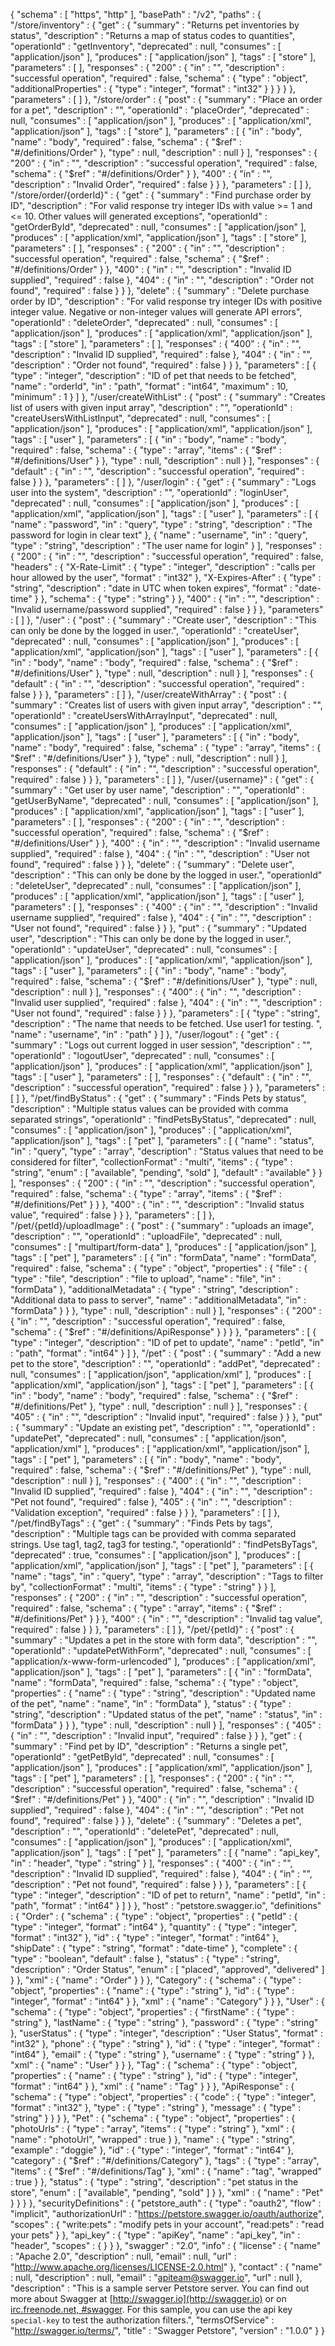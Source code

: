 {
  "schema" : [ "https", "http" ],
  "basePath" : "/v2",
  "paths" : {
    "/store/inventory" : {
      "get" : {
        "summary" : "Returns pet inventories by status",
        "description" : "Returns a map of status codes to quantities",
        "operationId" : "getInventory",
        "deprecated" : null,
        "consumes" : [ "application/json" ],
        "produces" : [ "application/json" ],
        "tags" : [ "store" ],
        "parameters" : [ ],
        "responses" : {
          "200" : {
            "in" : "",
            "description" : "successful operation",
            "required" : false,
            "schema" : {
              "type" : "object",
              "additionalProperties" : {
                "type" : "integer",
                "format" : "int32"
              }
            }
          }
        }
      },
      "parameters" : [ ]
    },
    "/store/order" : {
      "post" : {
        "summary" : "Place an order for a pet",
        "description" : "",
        "operationId" : "placeOrder",
        "deprecated" : null,
        "consumes" : [ "application/json" ],
        "produces" : [ "application/xml", "application/json" ],
        "tags" : [ "store" ],
        "parameters" : [ {
          "in" : "body",
          "name" : "body",
          "required" : false,
          "schema" : {
            "$ref" : "#/definitions/Order"
          },
          "type" : null,
          "description" : null
        } ],
        "responses" : {
          "200" : {
            "in" : "",
            "description" : "successful operation",
            "required" : false,
            "schema" : {
              "$ref" : "#/definitions/Order"
            }
          },
          "400" : {
            "in" : "",
            "description" : "Invalid Order",
            "required" : false
          }
        }
      },
      "parameters" : [ ]
    },
    "/store/order/{orderId}" : {
      "get" : {
        "summary" : "Find purchase order by ID",
        "description" : "For valid response try integer IDs with value >= 1 and <= 10. Other values will generated exceptions",
        "operationId" : "getOrderById",
        "deprecated" : null,
        "consumes" : [ "application/json" ],
        "produces" : [ "application/xml", "application/json" ],
        "tags" : [ "store" ],
        "parameters" : [ ],
        "responses" : {
          "200" : {
            "in" : "",
            "description" : "successful operation",
            "required" : false,
            "schema" : {
              "$ref" : "#/definitions/Order"
            }
          },
          "400" : {
            "in" : "",
            "description" : "Invalid ID supplied",
            "required" : false
          },
          "404" : {
            "in" : "",
            "description" : "Order not found",
            "required" : false
          }
        }
      },
      "delete" : {
        "summary" : "Delete purchase order by ID",
        "description" : "For valid response try integer IDs with positive integer value. Negative or non-integer values will generate API errors",
        "operationId" : "deleteOrder",
        "deprecated" : null,
        "consumes" : [ "application/json" ],
        "produces" : [ "application/xml", "application/json" ],
        "tags" : [ "store" ],
        "parameters" : [ ],
        "responses" : {
          "400" : {
            "in" : "",
            "description" : "Invalid ID supplied",
            "required" : false
          },
          "404" : {
            "in" : "",
            "description" : "Order not found",
            "required" : false
          }
        }
      },
      "parameters" : [ {
        "type" : "integer",
        "description" : "ID of pet that needs to be fetched",
        "name" : "orderId",
        "in" : "path",
        "format" : "int64",
        "maximum" : 10,
        "minimum" : 1
      } ]
    },
    "/user/createWithList" : {
      "post" : {
        "summary" : "Creates list of users with given input array",
        "description" : "",
        "operationId" : "createUsersWithListInput",
        "deprecated" : null,
        "consumes" : [ "application/json" ],
        "produces" : [ "application/xml", "application/json" ],
        "tags" : [ "user" ],
        "parameters" : [ {
          "in" : "body",
          "name" : "body",
          "required" : false,
          "schema" : {
            "type" : "array",
            "items" : {
              "$ref" : "#/definitions/User"
            }
          },
          "type" : null,
          "description" : null
        } ],
        "responses" : {
          "default" : {
            "in" : "",
            "description" : "successful operation",
            "required" : false
          }
        }
      },
      "parameters" : [ ]
    },
    "/user/login" : {
      "get" : {
        "summary" : "Logs user into the system",
        "description" : "",
        "operationId" : "loginUser",
        "deprecated" : null,
        "consumes" : [ "application/json" ],
        "produces" : [ "application/xml", "application/json" ],
        "tags" : [ "user" ],
        "parameters" : [ {
          "name" : "password",
          "in" : "query",
          "type" : "string",
          "description" : "The password for login in clear text"
        }, {
          "name" : "username",
          "in" : "query",
          "type" : "string",
          "description" : "The user name for login"
        } ],
        "responses" : {
          "200" : {
            "in" : "",
            "description" : "successful operation",
            "required" : false,
            "headers" : {
              "X-Rate-Limit" : {
                "type" : "integer",
                "description" : "calls per hour allowed by the user",
                "format" : "int32"
              },
              "X-Expires-After" : {
                "type" : "string",
                "description" : "date in UTC when token expires",
                "format" : "date-time"
              }
            },
            "schema" : {
              "type" : "string"
            }
          },
          "400" : {
            "in" : "",
            "description" : "Invalid username/password supplied",
            "required" : false
          }
        }
      },
      "parameters" : [ ]
    },
    "/user" : {
      "post" : {
        "summary" : "Create user",
        "description" : "This can only be done by the logged in user.",
        "operationId" : "createUser",
        "deprecated" : null,
        "consumes" : [ "application/json" ],
        "produces" : [ "application/xml", "application/json" ],
        "tags" : [ "user" ],
        "parameters" : [ {
          "in" : "body",
          "name" : "body",
          "required" : false,
          "schema" : {
            "$ref" : "#/definitions/User"
          },
          "type" : null,
          "description" : null
        } ],
        "responses" : {
          "default" : {
            "in" : "",
            "description" : "successful operation",
            "required" : false
          }
        }
      },
      "parameters" : [ ]
    },
    "/user/createWithArray" : {
      "post" : {
        "summary" : "Creates list of users with given input array",
        "description" : "",
        "operationId" : "createUsersWithArrayInput",
        "deprecated" : null,
        "consumes" : [ "application/json" ],
        "produces" : [ "application/xml", "application/json" ],
        "tags" : [ "user" ],
        "parameters" : [ {
          "in" : "body",
          "name" : "body",
          "required" : false,
          "schema" : {
            "type" : "array",
            "items" : {
              "$ref" : "#/definitions/User"
            }
          },
          "type" : null,
          "description" : null
        } ],
        "responses" : {
          "default" : {
            "in" : "",
            "description" : "successful operation",
            "required" : false
          }
        }
      },
      "parameters" : [ ]
    },
    "/user/{username}" : {
      "get" : {
        "summary" : "Get user by user name",
        "description" : "",
        "operationId" : "getUserByName",
        "deprecated" : null,
        "consumes" : [ "application/json" ],
        "produces" : [ "application/xml", "application/json" ],
        "tags" : [ "user" ],
        "parameters" : [ ],
        "responses" : {
          "200" : {
            "in" : "",
            "description" : "successful operation",
            "required" : false,
            "schema" : {
              "$ref" : "#/definitions/User"
            }
          },
          "400" : {
            "in" : "",
            "description" : "Invalid username supplied",
            "required" : false
          },
          "404" : {
            "in" : "",
            "description" : "User not found",
            "required" : false
          }
        }
      },
      "delete" : {
        "summary" : "Delete user",
        "description" : "This can only be done by the logged in user.",
        "operationId" : "deleteUser",
        "deprecated" : null,
        "consumes" : [ "application/json" ],
        "produces" : [ "application/xml", "application/json" ],
        "tags" : [ "user" ],
        "parameters" : [ ],
        "responses" : {
          "400" : {
            "in" : "",
            "description" : "Invalid username supplied",
            "required" : false
          },
          "404" : {
            "in" : "",
            "description" : "User not found",
            "required" : false
          }
        }
      },
      "put" : {
        "summary" : "Updated user",
        "description" : "This can only be done by the logged in user.",
        "operationId" : "updateUser",
        "deprecated" : null,
        "consumes" : [ "application/json" ],
        "produces" : [ "application/xml", "application/json" ],
        "tags" : [ "user" ],
        "parameters" : [ {
          "in" : "body",
          "name" : "body",
          "required" : false,
          "schema" : {
            "$ref" : "#/definitions/User"
          },
          "type" : null,
          "description" : null
        } ],
        "responses" : {
          "400" : {
            "in" : "",
            "description" : "Invalid user supplied",
            "required" : false
          },
          "404" : {
            "in" : "",
            "description" : "User not found",
            "required" : false
          }
        }
      },
      "parameters" : [ {
        "type" : "string",
        "description" : "The name that needs to be fetched. Use user1 for testing. ",
        "name" : "username",
        "in" : "path"
      } ]
    },
    "/user/logout" : {
      "get" : {
        "summary" : "Logs out current logged in user session",
        "description" : "",
        "operationId" : "logoutUser",
        "deprecated" : null,
        "consumes" : [ "application/json" ],
        "produces" : [ "application/xml", "application/json" ],
        "tags" : [ "user" ],
        "parameters" : [ ],
        "responses" : {
          "default" : {
            "in" : "",
            "description" : "successful operation",
            "required" : false
          }
        }
      },
      "parameters" : [ ]
    },
    "/pet/findByStatus" : {
      "get" : {
        "summary" : "Finds Pets by status",
        "description" : "Multiple status values can be provided with comma separated strings",
        "operationId" : "findPetsByStatus",
        "deprecated" : null,
        "consumes" : [ "application/json" ],
        "produces" : [ "application/xml", "application/json" ],
        "tags" : [ "pet" ],
        "parameters" : [ {
          "name" : "status",
          "in" : "query",
          "type" : "array",
          "description" : "Status values that need to be considered for filter",
          "collectionFormat" : "multi",
          "items" : {
            "type" : "string",
            "enum" : [ "available", "pending", "sold" ],
            "default" : "available"
          }
        } ],
        "responses" : {
          "200" : {
            "in" : "",
            "description" : "successful operation",
            "required" : false,
            "schema" : {
              "type" : "array",
              "items" : {
                "$ref" : "#/definitions/Pet"
              }
            }
          },
          "400" : {
            "in" : "",
            "description" : "Invalid status value",
            "required" : false
          }
        }
      },
      "parameters" : [ ]
    },
    "/pet/{petId}/uploadImage" : {
      "post" : {
        "summary" : "uploads an image",
        "description" : "",
        "operationId" : "uploadFile",
        "deprecated" : null,
        "consumes" : [ "multipart/form-data" ],
        "produces" : [ "application/json" ],
        "tags" : [ "pet" ],
        "parameters" : [ {
          "in" : "formData",
          "name" : "formData",
          "required" : false,
          "schema" : {
            "type" : "object",
            "properties" : {
              "file" : {
                "type" : "file",
                "description" : "file to upload",
                "name" : "file",
                "in" : "formData"
              },
              "additionalMetadata" : {
                "type" : "string",
                "description" : "Additional data to pass to server",
                "name" : "additionalMetadata",
                "in" : "formData"
              }
            }
          },
          "type" : null,
          "description" : null
        } ],
        "responses" : {
          "200" : {
            "in" : "",
            "description" : "successful operation",
            "required" : false,
            "schema" : {
              "$ref" : "#/definitions/ApiResponse"
            }
          }
        }
      },
      "parameters" : [ {
        "type" : "integer",
        "description" : "ID of pet to update",
        "name" : "petId",
        "in" : "path",
        "format" : "int64"
      } ]
    },
    "/pet" : {
      "post" : {
        "summary" : "Add a new pet to the store",
        "description" : "",
        "operationId" : "addPet",
        "deprecated" : null,
        "consumes" : [ "application/json", "application/xml" ],
        "produces" : [ "application/xml", "application/json" ],
        "tags" : [ "pet" ],
        "parameters" : [ {
          "in" : "body",
          "name" : "body",
          "required" : false,
          "schema" : {
            "$ref" : "#/definitions/Pet"
          },
          "type" : null,
          "description" : null
        } ],
        "responses" : {
          "405" : {
            "in" : "",
            "description" : "Invalid input",
            "required" : false
          }
        }
      },
      "put" : {
        "summary" : "Update an existing pet",
        "description" : "",
        "operationId" : "updatePet",
        "deprecated" : null,
        "consumes" : [ "application/json", "application/xml" ],
        "produces" : [ "application/xml", "application/json" ],
        "tags" : [ "pet" ],
        "parameters" : [ {
          "in" : "body",
          "name" : "body",
          "required" : false,
          "schema" : {
            "$ref" : "#/definitions/Pet"
          },
          "type" : null,
          "description" : null
        } ],
        "responses" : {
          "400" : {
            "in" : "",
            "description" : "Invalid ID supplied",
            "required" : false
          },
          "404" : {
            "in" : "",
            "description" : "Pet not found",
            "required" : false
          },
          "405" : {
            "in" : "",
            "description" : "Validation exception",
            "required" : false
          }
        }
      },
      "parameters" : [ ]
    },
    "/pet/findByTags" : {
      "get" : {
        "summary" : "Finds Pets by tags",
        "description" : "Multiple tags can be provided with comma separated strings. Use tag1, tag2, tag3 for testing.",
        "operationId" : "findPetsByTags",
        "deprecated" : true,
        "consumes" : [ "application/json" ],
        "produces" : [ "application/xml", "application/json" ],
        "tags" : [ "pet" ],
        "parameters" : [ {
          "name" : "tags",
          "in" : "query",
          "type" : "array",
          "description" : "Tags to filter by",
          "collectionFormat" : "multi",
          "items" : {
            "type" : "string"
          }
        } ],
        "responses" : {
          "200" : {
            "in" : "",
            "description" : "successful operation",
            "required" : false,
            "schema" : {
              "type" : "array",
              "items" : {
                "$ref" : "#/definitions/Pet"
              }
            }
          },
          "400" : {
            "in" : "",
            "description" : "Invalid tag value",
            "required" : false
          }
        }
      },
      "parameters" : [ ]
    },
    "/pet/{petId}" : {
      "post" : {
        "summary" : "Updates a pet in the store with form data",
        "description" : "",
        "operationId" : "updatePetWithForm",
        "deprecated" : null,
        "consumes" : [ "application/x-www-form-urlencoded" ],
        "produces" : [ "application/xml", "application/json" ],
        "tags" : [ "pet" ],
        "parameters" : [ {
          "in" : "formData",
          "name" : "formData",
          "required" : false,
          "schema" : {
            "type" : "object",
            "properties" : {
              "name" : {
                "type" : "string",
                "description" : "Updated name of the pet",
                "name" : "name",
                "in" : "formData"
              },
              "status" : {
                "type" : "string",
                "description" : "Updated status of the pet",
                "name" : "status",
                "in" : "formData"
              }
            }
          },
          "type" : null,
          "description" : null
        } ],
        "responses" : {
          "405" : {
            "in" : "",
            "description" : "Invalid input",
            "required" : false
          }
        }
      },
      "get" : {
        "summary" : "Find pet by ID",
        "description" : "Returns a single pet",
        "operationId" : "getPetById",
        "deprecated" : null,
        "consumes" : [ "application/json" ],
        "produces" : [ "application/xml", "application/json" ],
        "tags" : [ "pet" ],
        "parameters" : [ ],
        "responses" : {
          "200" : {
            "in" : "",
            "description" : "successful operation",
            "required" : false,
            "schema" : {
              "$ref" : "#/definitions/Pet"
            }
          },
          "400" : {
            "in" : "",
            "description" : "Invalid ID supplied",
            "required" : false
          },
          "404" : {
            "in" : "",
            "description" : "Pet not found",
            "required" : false
          }
        }
      },
      "delete" : {
        "summary" : "Deletes a pet",
        "description" : "",
        "operationId" : "deletePet",
        "deprecated" : null,
        "consumes" : [ "application/json" ],
        "produces" : [ "application/xml", "application/json" ],
        "tags" : [ "pet" ],
        "parameters" : [ {
          "name" : "api_key",
          "in" : "header",
          "type" : "string"
        } ],
        "responses" : {
          "400" : {
            "in" : "",
            "description" : "Invalid ID supplied",
            "required" : false
          },
          "404" : {
            "in" : "",
            "description" : "Pet not found",
            "required" : false
          }
        }
      },
      "parameters" : [ {
        "type" : "integer",
        "description" : "ID of pet to return",
        "name" : "petId",
        "in" : "path",
        "format" : "int64"
      } ]
    }
  },
  "host" : "petstore.swagger.io",
  "definitions" : {
    "Order" : {
      "schema" : {
        "type" : "object",
        "properties" : {
          "petId" : {
            "type" : "integer",
            "format" : "int64"
          },
          "quantity" : {
            "type" : "integer",
            "format" : "int32"
          },
          "id" : {
            "type" : "integer",
            "format" : "int64"
          },
          "shipDate" : {
            "type" : "string",
            "format" : "date-time"
          },
          "complete" : {
            "type" : "boolean",
            "default" : false
          },
          "status" : {
            "type" : "string",
            "description" : "Order Status",
            "enum" : [ "placed", "approved", "delivered" ]
          }
        },
        "xml" : {
          "name" : "Order"
        }
      }
    },
    "Category" : {
      "schema" : {
        "type" : "object",
        "properties" : {
          "name" : {
            "type" : "string"
          },
          "id" : {
            "type" : "integer",
            "format" : "int64"
          }
        },
        "xml" : {
          "name" : "Category"
        }
      }
    },
    "User" : {
      "schema" : {
        "type" : "object",
        "properties" : {
          "firstName" : {
            "type" : "string"
          },
          "lastName" : {
            "type" : "string"
          },
          "password" : {
            "type" : "string"
          },
          "userStatus" : {
            "type" : "integer",
            "description" : "User Status",
            "format" : "int32"
          },
          "phone" : {
            "type" : "string"
          },
          "id" : {
            "type" : "integer",
            "format" : "int64"
          },
          "email" : {
            "type" : "string"
          },
          "username" : {
            "type" : "string"
          }
        },
        "xml" : {
          "name" : "User"
        }
      }
    },
    "Tag" : {
      "schema" : {
        "type" : "object",
        "properties" : {
          "name" : {
            "type" : "string"
          },
          "id" : {
            "type" : "integer",
            "format" : "int64"
          }
        },
        "xml" : {
          "name" : "Tag"
        }
      }
    },
    "ApiResponse" : {
      "schema" : {
        "type" : "object",
        "properties" : {
          "code" : {
            "type" : "integer",
            "format" : "int32"
          },
          "type" : {
            "type" : "string"
          },
          "message" : {
            "type" : "string"
          }
        }
      }
    },
    "Pet" : {
      "schema" : {
        "type" : "object",
        "properties" : {
          "photoUrls" : {
            "type" : "array",
            "items" : {
              "type" : "string"
            },
            "xml" : {
              "name" : "photoUrl",
              "wrapped" : true
            }
          },
          "name" : {
            "type" : "string",
            "example" : "doggie"
          },
          "id" : {
            "type" : "integer",
            "format" : "int64"
          },
          "category" : {
            "$ref" : "#/definitions/Category"
          },
          "tags" : {
            "type" : "array",
            "items" : {
              "$ref" : "#/definitions/Tag"
            },
            "xml" : {
              "name" : "tag",
              "wrapped" : true
            }
          },
          "status" : {
            "type" : "string",
            "description" : "pet status in the store",
            "enum" : [ "available", "pending", "sold" ]
          }
        },
        "xml" : {
          "name" : "Pet"
        }
      }
    }
  },
  "securityDefinitions" : {
    "petstore_auth" : {
      "type" : "oauth2",
      "flow" : "implicit",
      "authorizationUrl" : "https://petstore.swagger.io/oauth/authorize",
      "scopes" : {
        "write:pets" : "modify pets in your account",
        "read:pets" : "read your pets"
      }
    },
    "api_key" : {
      "type" : "apiKey",
      "name" : "api_key",
      "in" : "header",
      "scopes" : { }
    }
  },
  "swagger" : "2.0",
  "info" : {
    "license" : {
      "name" : "Apache 2.0",
      "description" : null,
      "email" : null,
      "url" : "http://www.apache.org/licenses/LICENSE-2.0.html"
    },
    "contact" : {
      "name" : null,
      "description" : null,
      "email" : "apiteam@swagger.io",
      "url" : null
    },
    "description" : "This is a sample server Petstore server.  You can find out more about Swagger at [http://swagger.io](http://swagger.io) or on [irc.freenode.net, #swagger](http://swagger.io/irc/).  For this sample, you can use the api key `special-key` to test the authorization filters.",
    "termsOfService" : "http://swagger.io/terms/",
    "title" : "Swagger Petstore",
    "version" : "1.0.0"
  }
}